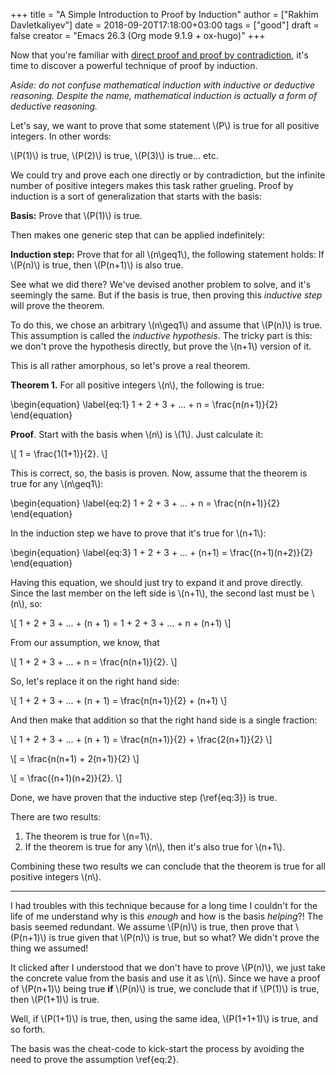 +++
title = "A Simple Introduction to Proof by Induction"
author = ["Rakhim Davletkaliyev"]
date = 2018-09-20T17:18:00+03:00
tags = ["good"]
draft = false
creator = "Emacs 26.3 (Org mode 9.1.9 + ox-hugo)"
+++

<script src="{{ "js/mathjax-config.js" | absURL }}"></script>
<script type="text/javascript" src="https://cdnjs.cloudflare.com/ajax/libs/mathjax/2.7.4/MathJax.js?config=TeX-AMS_HTML"></script>

Now that you're familiar with [direct proof and proof by contradiction](/2018/09/a-simple-introduction-to-proof-by-contradiction/), it's time to discover a powerful technique of proof by induction.

_Aside: do not confuse mathematical induction with inductive or deductive reasoning. Despite the name, mathematical induction is actually a form of deductive reasoning._

Let's say, we want to prove that some statement \\(P\\) is true for all positive integers. In other words:

\\(P(1)\\) is true, \\(P(2)\\) is true, \\(P(3)\\) is true... etc.

We could try and prove each one directly or by contradiction, but the infinite number of positive integers makes this task rather grueling. Proof by induction is a sort of generalization that starts with the basis:

**Basis:** Prove that \\(P(1)\\) is true.

Then makes one generic step that can be applied indefinitely:

**Induction step:** Prove that for all \\(n\geq1\\), the following statement holds: If \\(P(n)\\) is true, then \\(P(n+1)\\) is also true.

See what we did there? We've devised another problem to solve, and it's seemingly the same. But if the basis is true, then proving this _inductive step_ will prove the theorem.

To do this, we chose an arbitrary \\(n\geq1\\) and assume that \\(P(n)\\) is true. This assumption is called the _inductive hypothesis_. The tricky part is this: we don't prove the hypothesis directly, but prove the \\(n+1\\) version of it.

This is all rather amorphous, so let's prove a real theorem.

**Theorem 1.** For all positive integers \\(n\\), the following is true:

\begin{equation}
\label{eq:1}
1 + 2 + 3 + ... + n = \frac{n(n+1)}{2}
\end{equation}

**Proof**. Start with the basis when \\(n\\) is \\(1\\). Just calculate it:

\\[ 1 = \frac{1(1+1)}{2}. \\]

This is correct, so, the basis is proven. Now, assume that the theorem is true for any \\(n\geq1\\):

\begin{equation}
\label{eq:2}
1 + 2 + 3 + ... + n = \frac{n(n+1)}{2}
\end{equation}

In the induction step we have to prove that it's true for \\(n+1\\):

\begin{equation}
\label{eq:3}
1 + 2 + 3 + ... + (n+1) = \frac{(n+1)(n+2)}{2}
\end{equation}

Having this equation, we should just try to expand it and prove directly. Since the last member on the left side is \\(n+1\\), the second last must be \\(n\\), so:

\\[ 1 + 2 + 3 + ... + (n + 1) = 1 + 2 + 3 + ... + n + (n+1) \\]

From our assumption, we know, that

\\[ 1 + 2 + 3 + ... + n = \frac{n(n+1)}{2}. \\]

So, let's replace it on the right hand side:

\\[ 1 + 2 + 3 + ... + (n + 1) = \frac{n(n+1)}{2} + (n+1) \\]

And then make that addition so that the right hand side is a single fraction:

\\[ 1 + 2 + 3 + ... + (n + 1) = \frac{n(n+1)}{2} + \frac{2(n+1)}{2} \\]

\\[ = \frac{n(n+1) + 2(n+1)}{2} \\]

\\[ = \frac{(n+1)(n+2)}{2}. \\]

Done, we have proven that the inductive step (\ref{eq:3}) is true.

There are two results:

1.  The theorem is true for \\(n=1\\).
2.  If the theorem is true for any \\(n\\), then it's also true for \\(n+1\\).

Combining these two results we can conclude that the theorem is true for all positive integers \\(n\\).

---

I had troubles with this technique because for a long time I couldn't for the life of me understand why is this _enough_ and how is the basis _helping_?! The basis seemed redundant. We assume \\(P(n)\\) is true, then prove that \\(P(n+1)\\) is true given that \\(P(n)\\) is true, but so what? We didn't prove the thing we assumed!

It clicked after I understood that we don't have to prove \\(P(n)\\), we just take the concrete value from the basis and use it as \\(n\\). Since we have a proof of \\(P(n+1)\\) being true **if** \\(P(n)\\) is true, we conclude that if \\(P(1)\\) is true, then \\(P(1+1)\\) is true.

Well, if \\(P(1+1)\\) is true, then, using the same idea, \\(P(1+1+1)\\) is true, and so forth.

The basis was the cheat-code to kick-start the process by avoiding the need to prove the assumption \ref{eq:2}.
